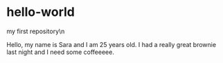 # hello-world
my first repository\n

Hello, my name is Sara and I am 25 years old. I had a really great brownie last night and I need some coffeeeee. 

